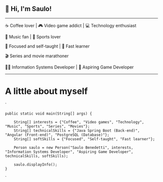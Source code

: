 ## 👋 Hi, I'm Saulo!

---

☕ Coffee lover | 🎮 Video game addict | 💻 Technology enthusiast

🎵 Music fan | 🏀 Sports lover

💪 Focused and self-taught | 🚀 Fast learner

🎬 Series and movie marathoner

👨‍💻 Information Systems Developer | 🎯 Aspiring Game Developer

---

# A little about myself

`

    public static void main(String[] args) {
    
        String[] interests = {"Coffee", "Video games", "Technology", "Music", "Sports", "Series", "Movies"};
        String[] technicalSkills = {"Java Spring Boot (Back-end)", "Angular (Front-end)", "PostgreSQL (Database)"};
        String[] softSkills = {"Focused", "Self-taught", "Fast learner"};
        
        Person saulo = new Person("Saulo Benedetti", interests, "Information Systems Developer", "Aspiring Game Developer", technicalSkills, softSkills);

        saulo.displayInfo();
    }
`

